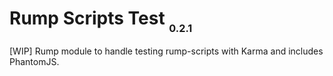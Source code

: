 # Rump Scripts Test <sub><small><sub>0.2.1</sub></small></sub>
[WIP] Rump module to handle testing rump-scripts with Karma and includes
PhantomJS.
